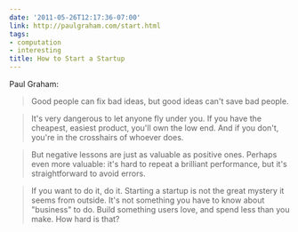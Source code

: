 ```yaml
---
date: '2011-05-26T12:17:36-07:00'
link: http://paulgraham.com/start.html
tags:
- computation
- interesting
title: How to Start a Startup
---
```


Paul Graham:

>Good people can fix bad ideas, but good ideas can't save bad people.

>It's very dangerous to let anyone fly under you. If you have the cheapest, easiest product, you'll own the low end. And if you don't, you're in the crosshairs of whoever does.

>But negative lessons are just as valuable as positive ones. Perhaps even more valuable: it's hard to repeat a brilliant performance, but it's straightforward to avoid errors.

>If you want to do it, do it. Starting a startup is not the great mystery it seems from outside. It's not something you have to know about "business" to do. Build something users love, and spend less than you make. How hard is that?

